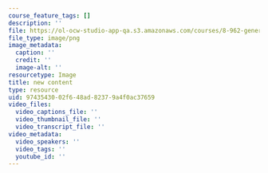 ```yaml
---
course_feature_tags: []
description: ''
file: https://ol-ocw-studio-app-qa.s3.amazonaws.com/courses/8-962-general-relativity-spring-2020/9743543002f648ad82379a4f0ac37659_Screenshot_from_2019-04-11_13-50-58.png
file_type: image/png
image_metadata:
  caption: ''
  credit: ''
  image-alt: ''
resourcetype: Image
title: new content
type: resource
uid: 97435430-02f6-48ad-8237-9a4f0ac37659
video_files:
  video_captions_file: ''
  video_thumbnail_file: ''
  video_transcript_file: ''
video_metadata:
  video_speakers: ''
  video_tags: ''
  youtube_id: ''
---
```

